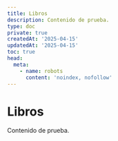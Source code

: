 ```yaml
---
title: Libros
description: Contenido de prueba.
type: doc
private: true
createdAt: '2025-04-15'
updatedAt: '2025-04-15'
toc: true
head:
  meta:
    - name: robots
      content: 'noindex, nofollow'
---
```


# Libros
Contenido de prueba.
